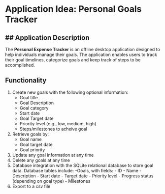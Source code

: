 # Application Idea: Personal Goals Tracker

## ## Application Description
The **Personal Expense Tracker** is an offline desktop application designed to help individuals manage their goals. The application enables users to track their goal timelines, categorize goals and keep track of steps to be accomplished. 

## Functionality
1. Create new goals with the following optional information:
    - Goal title
    - Goal Description
    - Goal category
    - Start date
    - Goal Target date
    - Priority level (e.g., low, medium, high)
    - Steps/milestones to acheive goal
2. Retrieve goals by: 
    - Goal name
    - Goal target date
    - Goal priority
3. Update any goal information at any time
4. Delete any goals at any time
5. Database integration with the SQLite relational database to store goal data.
    Database tables include:
        -Goals, with fields: 
            - ID
            - Name
            - Description
            - Start date
            - Target date
            - Priority level
            - Progress status (depending on goal type)
            - Milestones
6. Export to a csv file 
